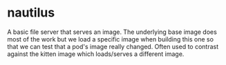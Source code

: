 # nautilus

A basic file server that serves an image. The underlying base image does most
of the work but we load a specific image when building this one so that we
can test that a pod's image really changed. Often used to contrast against
the kitten image which loads/serves a different image.